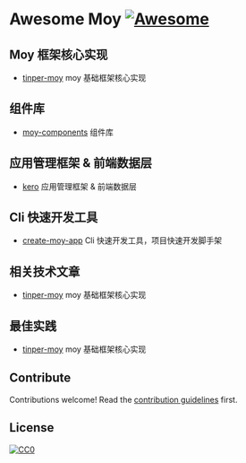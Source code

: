 

# Awesome Moy [![Awesome](https://cdn.rawgit.com/sindresorhus/awesome/d7305f38d29fed78fa85652e3a63e154dd8e8829/media/badge.svg)](https://github.com/sindresorhus/awesome)

## Moy 框架核心实现

- [tinper-moy](https://github.com/iuap-design/tinper-moy/) moy 基础框架核心实现

## 组件库

- [moy-components](https://github.com/iuap-design/moy-components/) 组件库

## 应用管理框架 & 前端数据层

- [kero](https://github.com/iuap-design/kero/) 应用管理框架 & 前端数据层


## Cli 快速开发工具

- [create-moy-app](https://github.com/iuap-design/create-moy-app/) Cli 快速开发工具，项目快速开发脚手架


## 相关技术文章

- [tinper-moy](https://github.com/iuap-design/tinper-moy/) moy 基础框架核心实现


## 最佳实践

- [tinper-moy](https://github.com/iuap-design/tinper-moy/) moy 基础框架核心实现


## Contribute

Contributions welcome! Read the [contribution guidelines](contributing.md) first.

## License

[![CC0](http://i.creativecommons.org/p/zero/1.0/88x31.png)](http://creativecommons.org/publicdomain/zero/1.0/)
